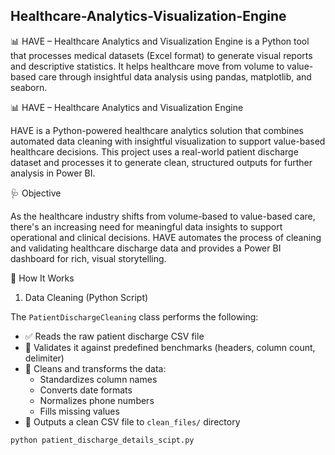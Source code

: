 ## Healthcare-Analytics-Visualization-Engine
📊 HAVE – Healthcare Analytics and Visualization Engine is a Python tool that processes medical datasets (Excel format) to generate visual reports and descriptive statistics. It helps healthcare move from volume to value-based care through insightful data analysis using pandas, matplotlib, and seaborn.

📊 HAVE – Healthcare Analytics and Visualization Engine

HAVE is a Python-powered healthcare analytics solution that combines automated data cleaning with insightful visualization to support value-based healthcare decisions. This project uses a real-world patient discharge dataset and processes it to generate clean, structured outputs for further analysis in Power BI.

🩺 Objective

As the healthcare industry shifts from volume-based to value-based care, there's an increasing need for meaningful data insights to support operational and clinical decisions. HAVE automates the process of cleaning and validating healthcare discharge data and provides a Power BI dashboard for rich, visual storytelling.

🔧 How It Works

1. Data Cleaning (Python Script)

The `PatientDischargeCleaning` class performs the following:

- ✅ Reads the raw patient discharge CSV file
- 🧪 Validates it against predefined benchmarks (headers, column count, delimiter)
- 🧹 Cleans and transforms the data:
  - Standardizes column names
  - Converts date formats
  - Normalizes phone numbers
  - Fills missing values
- 📁 Outputs a clean CSV file to `clean_files/` directory

```bash
python patient_discharge_details_scipt.py

